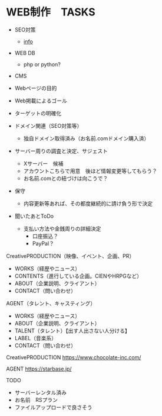 # WEB制作　TASKS
- SEO対策
  - [info](https://satori.marketing/marketing-blog/seo-measures/#:~:text=SEO%E3%81%A8%E3%81%AF%E3%80%8CSearch%20Engine,%E3%82%88%E3%81%86%E3%81%AB%E3%81%99%E3%82%8B%E3%81%93%E3%81%A8%E3%81%A7%E3%81%99%E3%80%82)
- WEB DB
  - php or python?
- CMS

- Webページの目的

- Web掲載によるゴール
- ターゲットの明確化
- ドメイン関連（SEO対策等）
  - 独自ドメイン取得済み（お名前.comドメイン購入済）
- サーバー周りの調査と決定、サジェスト
  - Xサーバー　候補　
  - アカウントこちらで用意　後ほど情報変更等してもらう？
  - お名前.comとの紐づけは向こうで？
- 保守
  - 内容更新等あれば、その都度継続的に請け負う形で決定

- 聞いたあとToDo
  - 支払い方法や金銭周りの詳細決定
    - 口座振込？
    - PayPal？

CreativePRODUCTION（映像、イベント、企画、PR）
- WORKS（経歴やニュース）
- CONTENTS（進行している企画。CIENやHRPGなど）
- ABOUT（企業説明、クライアント）
- CONTACT（問い合わせ）

AGENT（タレント、キャスティング）
- WORKS（経歴やニュース）
- ABOUT（企業説明、クライアント）
- TALENT（タレント）【出す人出さない人分ける】
- LABEL（音楽系）
- CONTACT（問い合わせ）

CreativePRODUCTION
https://www.chocolate-inc.com/

AGENT
https://starbase.jp/

TODO
- サーバーレンタル済み
- お名前　RSプラン
- ファイルアップロードで良さそう